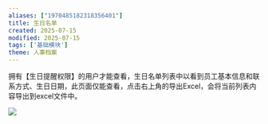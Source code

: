 ```yaml
---
aliases: ["1970485182318356401"]
title: 生日名单
created: 2025-07-15
modified: 2025-07-15
tags: ['基础模块']
theme: 人事档案
---
```


拥有【生日提醒权限】的用户才能查看，生日名单列表中以看到员工基本信息和联系方式、生日日期，此页面仅能查看，点击右上角的导出Excel，会将当前列表内容导出到excel文件中。

![](4df81369f9e0a0dbfec88b4f18d14109.jpg)